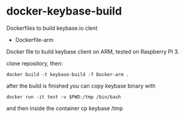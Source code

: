 # docker-keybase-build
Dockerfiles to build keybase.io clent

- Dockerfile-arm

Docker file to build keybase client on ARM, tested on Raspberry PI 3. 

clone repository,  then:

```
docker build -t keybase-build -f Docker-arm .
```

after the build is finished you can copy keybase binary with

```
docker run -it test -v $PWD:/tmp /bin/bash 
```

and then inside the container cp keybase /tmp

